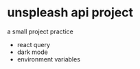 # unspleash api project

a small project practice
- react query
- dark mode
- environment variables
